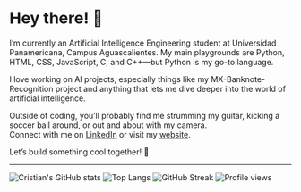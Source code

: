 # Hey there! 👋

I’m currently an Artificial Intelligence Engineering student at Universidad Panamericana, Campus Aguascalientes. My main playgrounds are Python, HTML, CSS, JavaScript, C, and C++—but Python is my go-to language.

I love working on AI projects, especially things like my MX-Banknote-Recognition project and anything that lets me dive deeper into the world of artificial intelligence.

Outside of coding, you’ll probably find me strumming my guitar, kicking a soccer ball around, or out and about with my camera.  
Connect with me on [LinkedIn](https://www.linkedin.com/in/cristian-aragon-salazar/) or visit my [website](https://cristian-aragon-salazar.vercel.app).

Let’s build something cool together! 🚀

---

![Cristian's GitHub stats](https://github-readme-stats.vercel.app/api?username=Kurisari&show_icons=true&theme=radical)
![Top Langs](https://github-readme-stats.vercel.app/api/top-langs/?username=Kurisari&layout=compact&theme=radical)
![GitHub Streak](https://streak-stats.demolab.com?user=Kurisari&theme=radical&date_format=M%20j%5B%2C%20Y%5D)
![Profile views](https://komarev.com/ghpvc/?username=Kurisari&color=blue)
